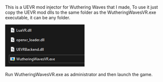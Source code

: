 This is a UEVR mod injector for Wuthering Waves that I made,
To use it just copy the UEVR mod dlls to the same folder as the WutheringWavesVR.exe executable, it can be any folder.

![img](https://raw.githubusercontent.com/mirudo2/WuWaVR_injector/refs/heads/main/2.png)

Run WutheringWavesVR.exe as administrator and then launch the game.
